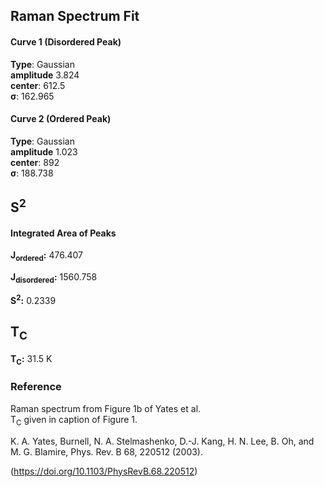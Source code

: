 ## Raman Spectrum Fit

#### Curve 1 (Disordered Peak)
**Type**: Gaussian\
**amplitude** 3.824\
**center**: 612.5 \
**σ**: 162.965

#### Curve 2 (Ordered Peak)
**Type**: Gaussian\
**amplitude** 1.023\
**center**: 892\
**σ**: 188.738



## S<sup>2</sup>

#### Integrated Area of Peaks
**J<sub>ordered</sub>:** 476.407

**J<sub>disordered</sub>:** 1560.758

**S<sup>2</sup>:** 0.2339

## T<sub>C</sub>
**T<sub>C</sub>:**  31.5 K


### Reference
Raman spectrum from Figure 1b of Yates et al.\
T<sub>C</sub> given in caption of Figure 1.



K. A. Yates, Burnell, N. A. Stelmashenko, D.-J. Kang, H. N. Lee, B. Oh, and M. G. Blamire, Phys. Rev. B 68, 220512 (2003).

(https://doi.org/10.1103/PhysRevB.68.220512)
